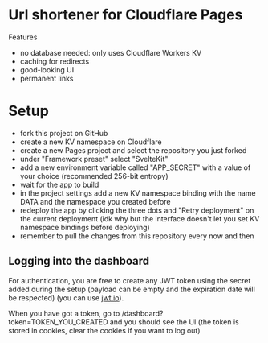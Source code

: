 # Url shortener for Cloudflare Pages

Features

- no database needed: only uses Cloudflare Workers KV
- caching for redirects
- good-looking UI
- permanent links

# Setup

- fork this project on GitHub
- create a new KV namespace on Cloudflare
- create a new Pages project and select the repository you just forked
- under "Framework preset" select "SvelteKit"
- add a new environment variable called "APP_SECRET" with a value of your choice (recommended 256-bit entropy)
- wait for the app to build
- in the project settings add a new KV namespace binding with the name DATA and the namespace you created before
- redeploy the app by clicking the three dots and "Retry deployment" on the current deployment (idk why but the interface doesn't let you set KV namespace bindings before deploying)
- remember to pull the changes from this repository every now and then

## Logging into the dashboard

For authentication, you are free to create any JWT token using the secret added during the setup (payload can be empty and the expiration date will be respected) (you can use [jwt.io](https://jwt.io/)).

When you have got a token, go to /dashboard?token=TOKEN_YOU_CREATED and you should see the UI (the token is stored in cookies, clear the cookies if you want to log out)
